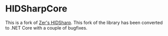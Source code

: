 # HIDSharpCore
This is a fork of [Zer's HIDSharp](https://www.zer7.com/software/hidsharp). This fork of the library has been converted to .NET Core with a couple of bugfixes.